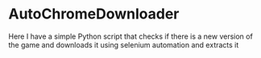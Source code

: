 # AutoChromeDownloader
Here I have a simple Python script that checks if there is a new version of the game and downloads it using selenium automation and extracts it
